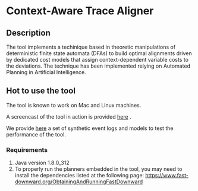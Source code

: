 # Context-Aware Trace Aligner
## Description
The tool implements a techinique based in theoretic manipulations of deterministic finite state automata (DFAs) to build optimal alignments driven by dedicated cost models that assign context-dependent variable costs to the deviations.
The technique has been implemented relying on Automated Planning in Artificial Intelligence.

## Hot to use the tool
The tool is known to work on Mac and Linux machines.

A screencast of the tool in action is provided [here](https://www.youtube.com/watch?v=EvZ7sZJq-ew) .

We provide [here](https://drive.google.com/file/d/1WVQYU1hdiKNJgzDeR2L7yTiiZIJekh_u/view?usp=sharing) a set of synthetic event logs and models to test the performance of the tool.

### Requirements
1. Java version 1.8.0_312
2. To properly run the planners embedded in the tool, you may need to install the dependencies listed at the following page: https://www.fast-downward.org/ObtainingAndRunningFastDownward
